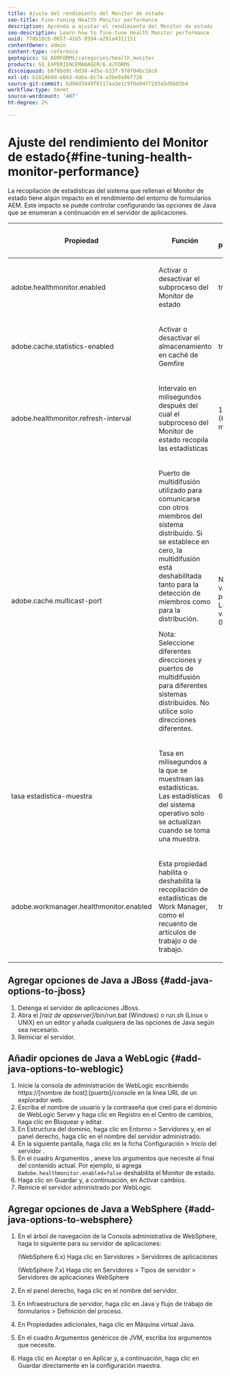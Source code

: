 ```yaml
---
title: Ajuste del rendimiento del Monitor de estado
seo-title: Fine-tuning Health Monitor performance
description: Aprenda a ajustar el rendimiento del Monitor de estado
seo-description: Learn how to fine-tune Health Monitor performance
uuid: 770b10cb-065f-41b5-9594-a291e4311151
contentOwner: admin
content-type: reference
geptopics: SG_AEMFORMS/categories/health_monitor
products: SG_EXPERIENCEMANAGER/6.4/FORMS
discoiquuid: b8f8bddc-0d38-4d5e-b33f-978f04bc16c6
exl-id: b2814b0d-e843-4aba-8c74-a3be0a96f726
source-git-commit: bd94d3949f0117aa3e1c9f0e84f7293a5d6b03b4
workflow-type: tm+mt
source-wordcount: '407'
ht-degree: 2%

---
```


# Ajuste del rendimiento del Monitor de estado{#fine-tuning-health-monitor-performance}

La recopilación de estadísticas del sistema que rellenan el Monitor de estado tiene algún impacto en el rendimiento del entorno de formularios AEM. Este impacto se puede controlar configurando las opciones de Java que se enumeran a continuación en el servidor de aplicaciones.

<table> 
 <thead> 
  <tr> 
   <th><p>Propiedad</p></th> 
   <th><p>Función</p></th> 
   <th><p>Valor predeterminado</p></th> 
  </tr> 
 </thead> 
 <tbody>
  <tr> 
   <td><p>adobe.healthmonitor.enabled</p></td> 
   <td><p>Activar o desactivar el subproceso del Monitor de estado</p></td> 
   <td><p>true</p></td> 
  </tr> 
  <tr> 
   <td><p>adobe.cache.statistics-enabled</p></td> 
   <td><p>Activar o desactivar el almacenamiento en caché de Gemfire</p></td> 
   <td><p>true</p></td> 
  </tr> 
  <tr> 
   <td><p>adobe.healthmonitor.refresh-interval</p></td> 
   <td><p>Intervalo en milisegundos después del cual el subproceso del Monitor de estado recopila las estadísticas</p></td> 
   <td><p>10 minutos (600.000 milisegundos)</p></td> 
  </tr> 
  <tr> 
   <td><p>adobe.cache.multicast-port</p></td> 
   <td><p>Puerto de multidifusión utilizado para comunicarse con otros miembros del sistema distribuido. Si se establece en cero, la multidifusión está deshabilitada tanto para la detección de miembros como para la distribución. </p><p>Nota: Seleccione diferentes direcciones y puertos de multidifusión para diferentes sistemas distribuidos. No utilice solo direcciones diferentes.</p></td> 
   <td><p>No hay ningún valor predeterminado. Los valores válidos van del 0 al 65535.</p></td> 
  </tr> 
  <tr> 
   <td><p>tasa estadística-muestra</p></td> 
   <td><p>Tasa en milisegundos a la que se muestrean las estadísticas. Las estadísticas del sistema operativo solo se actualizan cuando se toma una muestra.</p></td> 
   <td><p>600000</p></td> 
  </tr> 
  <tr> 
   <td><p>adobe.workmanager.healthmonitor.enabled</p></td> 
   <td><p>Esta propiedad habilita o deshabilita la recopilación de estadísticas de Work Manager, como el recuento de artículos de trabajo o de trabajo.</p></td> 
   <td><p>true</p></td> 
  </tr> 
 </tbody> 
</table>

## Agregar opciones de Java a JBoss {#add-java-options-to-jboss}

1. Detenga el servidor de aplicaciones JBoss.
1. Abra el *[raíz de appserver]*/bin/run.bat (Windows) o run.sh (Linux o UNIX) en un editor y añada cualquiera de las opciones de Java según sea necesario.
1. Reiniciar el servidor.

## Añadir opciones de Java a WebLogic {#add-java-options-to-weblogic}

1. Inicie la consola de administración de WebLogic escribiendo https://[nombre de host]:[puerto]/console en la línea URL de un explorador web.
1. Escriba el nombre de usuario y la contraseña que creó para el dominio de WebLogic Server y haga clic en Registro en el Centro de cambios, haga clic en Bloquear y editar.
1. En Estructura del dominio, haga clic en Entorno > Servidores y, en el panel derecho, haga clic en el nombre del servidor administrado.
1. En la siguiente pantalla, haga clic en la ficha Configuración > Inicio del servidor .
1. En el cuadro Argumentos , anexe los argumentos que necesite al final del contenido actual. Por ejemplo, si agrega `Dadobe.healthmonitor.enabled=false` deshabilita el Monitor de estado.
1. Haga clic en Guardar y, a continuación, en Activar cambios.
1. Reinicie el servidor administrado por WebLogic.

## Agregar opciones de Java a WebSphere {#add-java-options-to-websphere}

1. En el árbol de navegación de la Consola administrativa de WebSphere, haga lo siguiente para su servidor de aplicaciones:

   (WebSphere 6.x) Haga clic en Servidores > Servidores de aplicaciones

   (WebSphere 7.x) Haga clic en Servidores > Tipos de servidor > Servidores de aplicaciones WebSphere

1. En el panel derecho, haga clic en el nombre del servidor.
1. En Infraestructura de servidor, haga clic en Java y flujo de trabajo de formularios > Definición del proceso.
1. En Propiedades adicionales, haga clic en Máquina virtual Java.
1. En el cuadro Argumentos genéricos de JVM, escriba los argumentos que necesite.
1. Haga clic en Aceptar o en Aplicar y, a continuación, haga clic en Guardar directamente en la configuración maestra.
